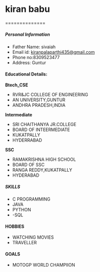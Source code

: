 # kiran babu
==============
##### Personal Information

- Father Name: sivaiah
- Email id: kiranpalaparthi435@gmail.com
- Phone no:8309523477
- Address: Guntur

#### Educational Details:

**Btech_CSE**
- RVR&JC COLLEGE OF ENGINEERING
- AN UNIVERSITY,GUNTUR
- ANDHRA PRADESH,INDIA

**Intermediate**
- SRI CHAITHANYA JR.COLLEGE
- BOARD OF INTEERMEDIATE
- KUKATPALLY
- HYDERRABAD

**SSC**
- RAMAKRISHNA HIGH SCHOOL
- BOARD OF SSC
- RANGA REDDY,KUKATPALLY
- HYDERABAD

##### SKILLS
- C PROGRAMMING
- JAVA
- PYTHON
- -SQL

#### HOBBIES
- WATCHING MOVIES
- TRAVELLER

#### GOALS
- MOTOGP WORLD CHAMPIION
















